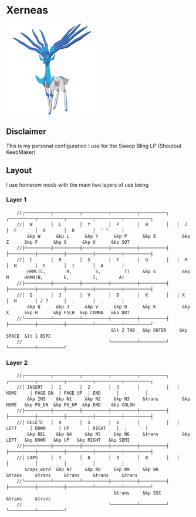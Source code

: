 # Xerneas
![alt text](https://github.com/Jaefae/zmk-config/blob/main/shinyxerneas.png?raw=true)
## Disclaimer
This is my personal configuration I use for the Sweep Bling LP (Shoutout KeebMaker)
## Layout
I use homerow mods with the main two layers of use being
### Layer 1

        //╭──────────┬──────────┬──────────┬──────────┬──────────╮   ╭──────────┬──────────┬──────────┬──────────┬──────────╮
        //│  W       │  L       │  Y       │  P       │  B       │   │  Z       │  F       │  O       │  U       │  ' "     │
            &kp W      &kp L      &kp Y      &kp P      &kp B          &kp Z      &kp F      &kp O      &kp U      &kp SQT
        //├──────────┼──────────┼──────────┼──────────┼──────────┤   ├──────────┼──────────┼──────────┼──────────┼──────────┤
        //│  C       │  R       │  S       │  T       │  G       │   │  M       │  N       │  E       │  I       │  A       │
            HRML(C,        R,         S,         T)     &kp G          &kp M      HRMR(N,        E,         I,        A)
        //├──────────┼──────────┼──────────┼──────────┼──────────┤   ├──────────┼──────────┼──────────┼──────────┼──────────┤
        //│  Q       │  J       │  V       │  D       │  K       │   │ X        │  H       │ / ?      │  ,       │  .       │
            &kp Q      &kp J      &kp V      &kp D      &kp K          &kp X      &kp H      &kp FSLH  &kp COMMA   &kp DOT
        //╰──────────┴──────────┴──────────┼──────────┼──────────┤   ├──────────┼──────────┼──────────┴──────────┴──────────╯
                                            &lt 2 TAB   &kp ENTER     &kp SPACE  &lt 1 BSPC
        //                                 ╰──────────┴──────────╯   ╰──────────┴──────────╯
### Layer 2

        //╭──────────┬──────────┬──────────┬──────────┬──────────╮   ╭──────────┬──────────┬──────────┬──────────┬──────────╮
        //│ INSERT   │  1       │  2       │  3       │          │   │ HOME     │ PAGE DN  │ PAGE UP  │ END      │  :       │
            &kp INS    &kp N1     &kp N2     &kp N3     &trans         &kp HOME   &kp PG_DN  &kp PG_UP  &kp END    &kp COLON
        //├──────────┼──────────┼──────────┼──────────┼──────────┤   ├──────────┼──────────┼──────────┼──────────┼──────────┤
        //│ DELETE   │  4       │  5       │  6       │          │   │ LEFT     │ DOWN     │ UP       │ RIGHT    │  ;       │
            &kp DEL    &kp N4     &kp N5     &kp N6     &trans         &kp LEFT   &kp DOWN   &kp UP   &kp RIGHT   &kp SEMI
        //├──────────┼──────────┼──────────┼──────────┼──────────┤   ├──────────┼──────────┼──────────┼──────────┼──────────┤
        //│ CAPS     │  7       │  8       │  9       │  0       │   │          │          │          │          │          │
           &caps_word  &kp N7     &kp N8     &kp N9     &kp N0         &trans     &trans     &trans     &trans     &trans
        //╰──────────┴──────────┴──────────┼──────────┼──────────┤   ├──────────┼──────────┼──────────┴──────────┴──────────╯
                                             &trans     &kp ESC        &trans     &trans
        //                                 ╰──────────┴──────────╯   ╰──────────┴──────────╯
            
